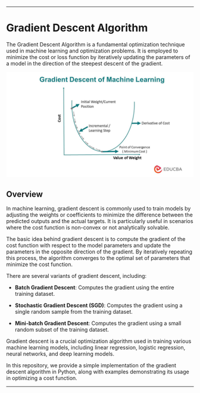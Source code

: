 ---

# Gradient Descent Algorithm

The Gradient Descent Algorithm is a fundamental optimization technique used in machine learning and optimization problems. It is employed to minimize the cost or loss function by iteratively updating the parameters of a model in the direction of the steepest descent of the gradient.  

<p align="center">
    <img src="gradient descent.jpeg" width="700" hight ="800">
</p>  


## Overview

In machine learning, gradient descent is commonly used to train models by adjusting the weights or coefficients to minimize the difference between the predicted outputs and the actual targets. It is particularly useful in scenarios where the cost function is non-convex or not analytically solvable.

The basic idea behind gradient descent is to compute the gradient of the cost function with respect to the model parameters and update the parameters in the opposite direction of the gradient. By iteratively repeating this process, the algorithm converges to the optimal set of parameters that minimize the cost function.

There are several variants of gradient descent, including:

- **Batch Gradient Descent**: Computes the gradient using the entire training dataset.  

- **Stochastic Gradient Descent (SGD)**: Computes the gradient using a single random sample from the training dataset.  

- **Mini-batch Gradient Descent**: Computes the gradient using a small random subset of the training dataset.  

Gradient descent is a crucial optimization algorithm used in training various machine learning models, including linear   regression, logistic regression, neural networks, and deep learning models.  

In this repository, we provide a simple implementation of the gradient descent algorithm in Python, along with examples demonstrating its usage in optimizing a cost function.

---